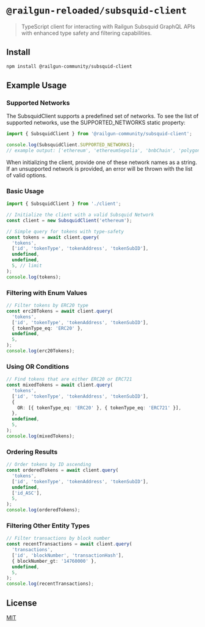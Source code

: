 # `@railgun-reloaded/subsquid-client`

> TypeScript client for interacting with Railgun Subsquid GraphQL APIs with enhanced type safety and filtering capabilities.

## Install

```sh
npm install @railgun-community/subsquid-client
```

## Example Usage

### Supported Networks

The SubsquidClient supports a predefined set of networks. To see the list of supported networks, use the SUPPORTED_NETWORKS static property:

```ts
import { SubsquidClient } from '@railgun-community/subsquid-client';

console.log(SubsquidClient.SUPPORTED_NETWORKS);
// example output: ['ethereum', 'ethereumSepolia', 'bnbChain', 'polygon', 'arbitrum']
```

When initializing the client, provide one of these network names as a string. If an unsupported network is provided, an error will be thrown with the list of valid options.

### Basic Usage

```ts
import { SubsquidClient } from './client';

// Initialize the client with a valid Subsquid Network
const client = new SubsquidClient('ethereum');

// Simple query for tokens with type-safety
const tokens = await client.query(
  'tokens',
  ['id', 'tokenType', 'tokenAddress', 'tokenSubID'],
  undefined,
  undefined,
  5, // limit
);
console.log(tokens);
```

### Filtering with Enum Values

```ts
// Filter tokens by ERC20 type
const erc20Tokens = await client.query(
  'tokens',
  ['id', 'tokenType', 'tokenAddress', 'tokenSubID'],
  { tokenType_eq: 'ERC20' },
  undefined,
  5,
);
console.log(erc20Tokens);
```

### Using OR Conditions

```ts
// Find tokens that are either ERC20 or ERC721
const mixedTokens = await client.query(
  'tokens',
  ['id', 'tokenType', 'tokenAddress', 'tokenSubID'],
  {
    OR: [{ tokenType_eq: 'ERC20' }, { tokenType_eq: 'ERC721' }],
  },
  undefined,
  5,
);
console.log(mixedTokens);
```

### Ordering Results

```ts
// Order tokens by ID ascending
const orderedTokens = await client.query(
  'tokens',
  ['id', 'tokenType', 'tokenAddress', 'tokenSubID'],
  undefined,
  ['id_ASC'],
  5,
);
console.log(orderedTokens);
```

### Filtering Other Entity Types

```ts
// Filter transactions by block number
const recentTransactions = await client.query(
  'transactions',
  ['id', 'blockNumber', 'transactionHash'],
  { blockNumber_gt: '14760000' },
  undefined,
  5,
);
console.log(recentTransactions);
```

## License

[MIT](LICENSE)
